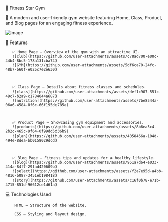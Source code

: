                                    
🌟  Fitness Star Gym



🚀 A modern and user-friendly gym website featuring Home, Class, Product, and Blog pages for an engaging fitness experience.


![image](https://github.com/user-attachments/assets/13863efe-53b2-44c5-aa8b-6305985aab3a)


📌 Features

       ✅ Home Page – Overview of the gym with an attractive UI.
       ![club](https://github.com/user-attachments/assets/c78ad700-e00c-44b4-8bc5-178a131cba74)
       ![GYM](https://github.com/user-attachments/assets/5df6ca70-24fc-48b7-b60f-e025c7e2e630)


       
       ✅ Class Page – Details about fitness classes and schedules.
       ![class](https://github.com/user-attachments/assets/def1c907-551c-49c7-b2a9-c1784044a687)
       ![nutrition](https://github.com/user-attachments/assets/7be8544a-06a6-4584-8f6c-66f195de785a)


       
       ✅ Product Page – Showcasing gym equipment and accessories.
       ![products](https://github.com/user-attachments/assets/8b6ea5c4-2b2c-465c-9f64-0f99dd5d36b9)
       ![plan](https://github.com/user-attachments/assets/4058466a-104d-494e-8dea-bb0158029dcd)



       ✅ Blog Page – Fitness tips and updates for a healthy lifestyle.
       ![blog](https://github.com/user-attachments/assets/951a7d64-e033-414a-84f7-29fad420609b)
       ![select](https://github.com/user-attachments/assets/f2a7e95d-a4bb-4816-b087-3451eb198418)
       ![story](https://github.com/user-attachments/assets/c16f0b78-e71b-4715-851d-96612ce1d61a)

       




💻 Technologies Used

        HTML – Structure of the website.
 
        CSS – Styling and layout design.


